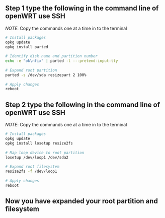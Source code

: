 ## Step 1 type the following in the command line of openWRT use SSH
*NOTE*: Copy the commands one at a time in to the terminal
```bash
# Install packages
opkg update
opkg install parted
 
# Identify disk name and partition number
echo -e "ok\nfix" | parted -l ---pretend-input-tty
 
# Expand root partition
parted -s /dev/sda resizepart 2 100%
 
# Apply changes
reboot
```
## Step 2 type the following in the command line of openWRT use SSH
*NOTE*: Copy the commands one at a time in to the terminal
```bash
# Install packages
opkg update
opkg install losetup resize2fs
 
# Map loop device to root partition
losetup /dev/loop1 /dev/sda2
 
# Expand root filesystem
resize2fs -f /dev/loop1
 
# Apply changes
reboot
```
## Now you have expanded your root partition and filesystem